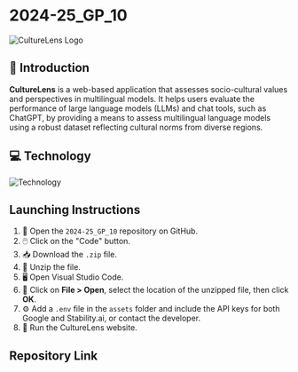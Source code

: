 # 2024-25_GP_10

![CultureLens Logo](https://github.com/user-attachments/assets/71902a33-29f7-4276-bc91-70b3aa42fd5a)

## 📖 Introduction

**CultureLens** is a web-based application that assesses socio-cultural values and perspectives in multilingual models. It helps users evaluate the performance of large language models (LLMs) and chat tools, such as ChatGPT, by providing a means to assess multilingual language models using a robust dataset reflecting cultural norms from diverse regions.

## 💻 Technology

![Technology](https://github.com/user-attachments/assets/862831a4-9e01-4628-8294-c3f658090fd9)

## Launching Instructions

1. 📁 Open the `2024-25_GP_10` repository on GitHub.
2. 🖱️ Click on the "Code" button.
3. 📥 Download the `.zip` file.
4. 📂 Unzip the file.
5. 🖥️ Open Visual Studio Code.
6. 📂 Click on **File > Open**, select the location of the unzipped file, then click **OK**.
7. ⚙️ Add a `.env` file in the `assets` folder and include the API keys for both Google and Stability.ai, or contact the developer.
8. 🚀 Run the CultureLens website.

## Repository Link

 

